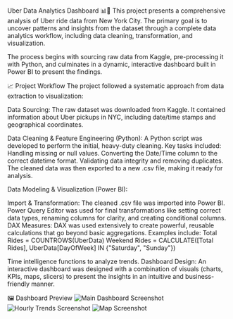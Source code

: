 Uber Data Analytics Dashboard 📊🚗
This project presents a comprehensive analysis of Uber ride data from New York City. The primary goal is to uncover patterns and insights from the dataset through a complete data analytics workflow, including data cleaning, transformation, and visualization.

The process begins with sourcing raw data from Kaggle, pre-processing it with Python, and culminates in a dynamic, interactive dashboard built in Power BI to present the findings.

📈 Project Workflow
The project followed a systematic approach from data extraction to visualization:

Data Sourcing: The raw dataset was downloaded from Kaggle. It contained information about Uber pickups in NYC, including date/time stamps and geographical coordinates.

Data Cleaning & Feature Engineering (Python): A Python script was developed to perform the initial, heavy-duty cleaning. Key tasks included:
Handling missing or null values.
Converting the Date/Time column to the correct datetime format.
Validating data integrity and removing duplicates.
The cleaned data was then exported to a new .csv file, making it ready for analysis.

Data Modeling & Visualization (Power BI):

Import & Transformation: The cleaned .csv file was imported into Power BI. Power Query Editor was used for final transformations like setting correct data types, renaming columns for clarity, and creating conditional columns.
DAX Measures: DAX was used extensively to create powerful, reusable calculations that go beyond basic aggregations. Examples include:
Total Rides = COUNTROWS(UberData)
Weekend Rides = CALCULATE([Total Rides], UberData[DayOfWeek] IN {"Saturday", "Sunday"})

Time intelligence functions to analyze trends.
Dashboard Design: An interactive dashboard was designed with a combination of visuals (charts, KPIs, maps, slicers) to present the insights in an intuitive and business-friendly manner.

🖼️ Dashboard Preview
![Main Dashboard Screenshot](https://via.placeholder.com/800x450.png?text=PASTE+YOUR+MAIN+DASHBOARD+URL+HERE)
![Hourly Trends Screenshot](https://via.placeholder.com/800x450.png?text=PASTE+YOUR+HOURLY+ANALYSIS+URL+HERE)
![Map Screenshot](https://via.placeholder.com/800x450.png?text=PASTE+YOUR+GEOSPATIAL+MAP+URL+HERE)
